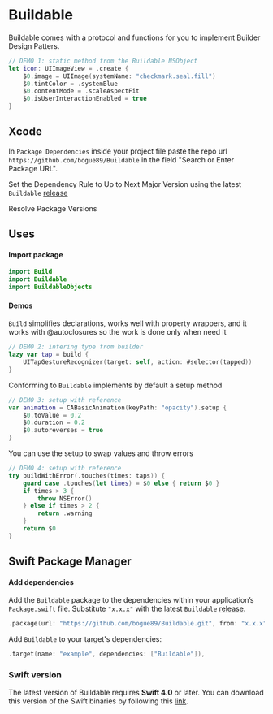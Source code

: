 # Buildable

Buildable comes with a protocol and functions for you to implement Builder Design Patters.

```swift
// DEMO 1: static method from the Buildable NSObject
let icon: UIImageView = .create {
    $0.image = UIImage(systemName: "checkmark.seal.fill")
    $0.tintColor = .systemBlue
    $0.contentMode = .scaleAspectFit
    $0.isUserInteractionEnabled = true
}
```

## Xcode

In `Package Dependencies` inside your project file paste the repo url `https://github.com/bogue89/Buildable` in the field "Search or Enter Package URL".

Set the Dependency Rule to Up to Next Major Version using the latest `Buildable` [release](https://github.com/bogue89/Buildable/releases)

Resolve Package Versions

## Uses

#### Import package

```swift
import Build
import Buildable
import BuildableObjects
```

#### Demos

`Build` simplifies declarations, works well with property wrappers, and it works with @autoclosures so the work is done only when need it

```swift
// DEMO 2: infering type from builder
lazy var tap = build {
    UITapGestureRecognizer(target: self, action: #selector(tapped))
}
```

Conforming to `Buildable` implements by default a setup method 

```swift
// DEMO 3: setup with reference
var animation = CABasicAnimation(keyPath: "opacity").setup {
    $0.toValue = 0.2
    $0.duration = 0.2
    $0.autoreverses = true
}
```

You can use the setup to swap values and throw errors

```swift
// DEMO 4: setup with reference
try buildWithError(.touches(times: taps)) {
    guard case .touches(let times) = $0 else { return $0 }
    if times > 3 {
        throw NSError()
    } else if times > 2 {
        return .warning
    }
    return $0
}
```

## Swift Package Manager

#### Add dependencies

Add the `Buildable` package to the dependencies within your application’s `Package.swift` file. Substitute `"x.x.x"` with the latest `Buildable` [release](https://github.com/bogue89/Buildable/releases).

```swift
.package(url: "https://github.com/bogue89/Buildable.git", from: "x.x.x")
```

Add `Buildable` to your target's dependencies:

```swift
.target(name: "example", dependencies: ["Buildable"]),
```

### Swift version

The latest version of Buildable requires **Swift 4.0** or later. You can download this version of the Swift binaries by following this [link](https://swift.org/download/).
